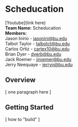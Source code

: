 # Scheducation
[Youtube](link here)\
**Team Name:** Scheducation\
**Members:**\
Jason Inirio - jasonini@bu.edu\
Talbot Taylor - talbotct@bu.edu\
Carlos Ortiz - cartex10@bu.edu\
Brian Dyer - dyerb@bu.edu\
Jack Roemer - jiroemer@bu.edu\
Jerry Neequaye - jerryn@bu.edu

## Overview
[ one paragraph here ]

## Getting Started
[ how to "build" ]
